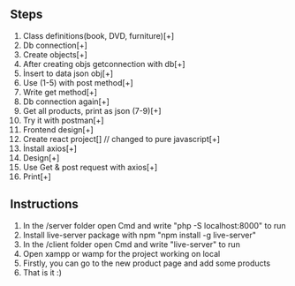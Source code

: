 ## Steps

1. Class definitions(book, DVD, furniture)[+]
2. Db connection[+]
3. Create objects[+]
4. After creating objs getconnection with db[+]
5. İnsert to data json obj[+]
6. Use (1-5) with post method[+]
7. Write get method[+]
8. Db connection again[+]
9. Get all products, print as json (7-9)[+]
10. Try it with postman[+]
11. Frontend design[+]
12. Create react project[] // changed to pure javascript[+]
13. İnstall axios[+]
14. Design[+]
15. Use Get & post request with axios[+]
16. Print[+]

## Instructions

1. In the /server folder open Cmd and write "php -S localhost:8000" to run
2. Install live-server package with npm "npm install -g live-server"
3. In the /client folder open Cmd and write "live-server" to run
4. Open xampp or wamp for the project working on local
5. Firstly, you can go to the new product page and add some products
4. That is it :)